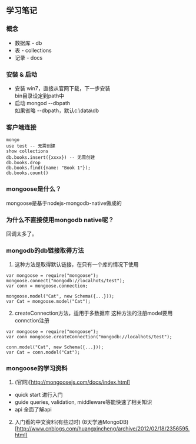 ## 学习笔记

### 概念

* 数据库 - db
* 表 - collections
* 记录 - docs

### 安装 & 启动

* 安装
win7，直接从官网下载，下一步安装  
bin目录设定到path中
* 启动
mongod --dbpath  
如果省略 --dbpath，默认c:\data\db

### 客户端连接
```
mongo
use test -- 无需创建
show collections
db.books.insert({xxxx}) -- 无需创建
db.books.drop
db.books.find({name: "Book 1"});
db.books.count()
```


### mongoose是什么？

mongoose是基于nodejs-mongodb-native做成的

### 为什么不直接使用mongodb native呢？  

回调太多了。

### mongodb的db链接取得方法

1. 这种方法是取得默认链接，在只有一个库的情况下使用
```
var mongoose = require("mongoose");
mongoose.connect("mongodb://localhots/test");
var conn = mongoose.connection;

mongoose.model("Cat", new Schema({...}));
var Cat = mongoose.model("Cat");
```
2. createConnection方法，适用于多数据库
这种方法的注册model要用connction注册
```
var mongoose = require("mongoose");
var conn mongoose.createConnection("mongodb://localhots/test");

conn.model("Cat", new Schema({...}));
var Cat = conn.model("Cat");
```

### mongoose的学习资料

1. (官网)[http://mongoosejs.com/docs/index.html]
- quick start 进行入门
- guide
queries, validation, middleware等能快速了相关知识
- api 全面了解api
2. 入门看的中文资料(有些过时)
(8天学通MongoDB)[http://www.cnblogs.com/huangxincheng/archive/2012/02/18/2356595.html]